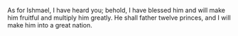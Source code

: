 As for Ishmael, I have heard you; behold, I have blessed him and will make him fruitful and multiply him greatly. He shall father twelve princes, and I will make him into a great nation.
